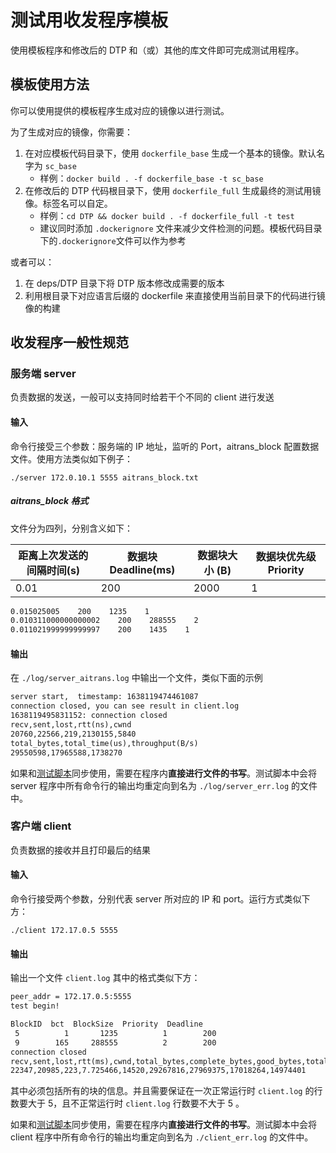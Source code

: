 # 测试用收发程序模板

使用模板程序和修改后的 DTP 和（或）其他的库文件即可完成测试用程序。

## 模板使用方法

你可以使用提供的模板程序生成对应的镜像以进行测试。

为了生成对应的镜像，你需要：

1. 在对应模板代码目录下，使用 `dockerfile_base` 生成一个基本的镜像。默认名字为 `sc_base`
    - 样例：`docker build . -f dockerfile_base -t sc_base`
2. 在修改后的 DTP 代码根目录下，使用 `dockerfile_full` 生成最终的测试用镜像。标签名可以自定。
    - 样例：`cd DTP && docker build . -f dockerfile_full -t test`
    - 建议同时添加 `.dockerignore` 文件来减少文件检测的问题。模板代码目录下的`.dockerignore`文件可以作为参考

或者可以：

1. 在 deps/DTP 目录下将 DTP 版本修改成需要的版本
2. 利用根目录下对应语言后缀的 dockerfile 来直接使用当前目录下的代码进行镜像的构建

## 收发程序一般性规范

### 服务端 server

负责数据的发送，一般可以支持同时给若干个不同的 client 进行发送

#### 输入

命令行接受三个参数：服务端的 IP 地址，监听的 Port，aitrans_block 配置数据文件。使用方法类似如下例子：

`./server 172.0.10.1 5555 aitrans_block.txt`

##### aitrans_block 格式

文件分为四列，分别含义如下：

| 距离上次发送的间隔时间(s) | 数据块 Deadline(ms) | 数据块大小 (B)| 数据块优先级 Priority|
|--|--|--|--|
| 0.01| 200 | 2000 | 1 |

```txt
0.015025005    200    1235    1
0.010311000000000002    200    288555    2
0.011021999999999997    200    1435    1
```

#### 输出

在 `./log/server_aitrans.log` 中输出一个文件，类似下面的示例

```txt
server start,  timestamp: 1638119474461087
connection closed, you can see result in client.log
1638119495831152: connection closed
recv,sent,lost,rtt(ns),cwnd
20760,22566,219,2130155,5840
total_bytes,total_time(us),throughput(B/s)
29550598,17965588,1738270
```

如果和[测试脚本](https://github.com/simonkorl/dtp_test_scripts)同步使用，需要在程序内**直接进行文件的书写**。测试脚本中会将 server 程序中所有命令行的输出均重定向到名为 `./log/server_err.log` 的文件中。

### 客户端 client

负责数据的接收并且打印最后的结果

#### 输入

命令行接受两个参数，分别代表 server 所对应的 IP 和 port。运行方式类似下方：

`./client 172.17.0.5 5555`

#### 输出

输出一个文件 `client.log` 其中的格式类似下方：

```txt
peer_addr = 172.17.0.5:5555
test begin!

BlockID  bct  BlockSize  Priority  Deadline
 5          1       1235          1        200
 9        165     288555          2        200
connection closed
recv,sent,lost,rtt(ms),cwnd,total_bytes,complete_bytes,good_bytes,total_time(us)
22347,20985,223,7.725466,14520,29267816,27969375,17018264,14974401

```

其中必须包括所有的块的信息。并且需要保证在一次正常运行时 `client.log` 的行数要大于 5，且不正常运行时 `client.log`  行数要不大于 5 。

如果和[测试脚本](https://github.com/simonkorl/dtp_test_scripts)同步使用，需要在程序内**直接进行文件的书写**。测试脚本中会将 client 程序中所有命令行的输出均重定向到名为 `./client_err.log` 的文件中。